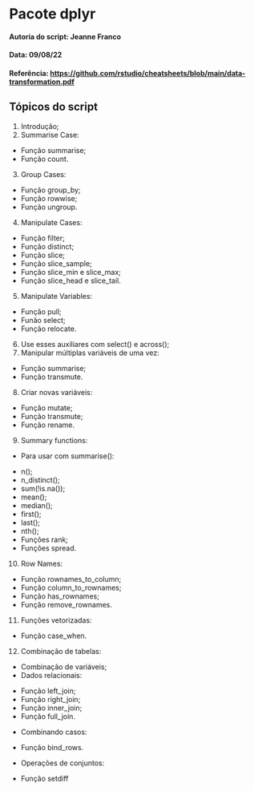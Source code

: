# Pacote dplyr

#### Autoria do script: Jeanne Franco
#### Data: 09/08/22
#### Referência: https://github.com/rstudio/cheatsheets/blob/main/data-transformation.pdf

## Tópicos do script

1. Introdução;
2. Summarise Case:
- Função summarise;
- Função count.
3. Group Cases:
- Função group_by;
- Função rowwise;
- Função ungroup.
4. Manipulate Cases:
- Função filter;
- Função distinct;
- Função slice;
- Função slice_sample;
- Função slice_min e slice_max;
- Função slice_head e slice_tail.
5. Manipulate Variables:
- Função pull;
- Funão select;
- Função relocate.
6. Use esses auxiliares com select() e across();
7. Manipular múltiplas variáveis de uma vez:
- Função summarise;
- Função transmute.
8. Criar novas variáveis:
- Função mutate;
- Função transmute;
- Função rename.
9. Summary functions:
- Para usar com summarise():
* n();
* n_distinct();
* sum(!is.na());
* mean();
* median();
* first();
* last();
* nth();
* Funções rank;
* Funções spread.
10. Row Names:
- Função rownames_to_column;
- Função column_to_rownames;
- Função has_rownames;
- Função remove_rownames.
11. Funções vetorizadas:
- Função case_when.
12. Combinação de tabelas:
- Combinação de variáveis;
- Dados relacionais:
* Função left_join;
* Função right_join;
* Função inner_join;
* Função full_join.
- Combinando casos:
* Função bind_rows.
- Operações de conjuntos:
* Função setdiff
